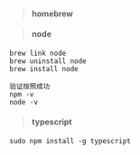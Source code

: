 > #### homebrew


> #### node

```
brew link node
brew uninstall node
brew install node

验证按照成功
npm -v
node -v
```

> #### typescript

```
sudo npm install -g typescript
```